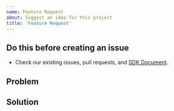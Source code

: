 ```yaml
---
name: Feature Request
about: Suggest an idea for this project
title: 'Feature Request'
---
```


## Do this before creating an issue
<!-- Delete this section before the submit -->

- Check our existing issues, pull requests, and [SDK Document](https://line-bot-sdk-python.readthedocs.io/en/latest/).

## Problem
<!-- Describe a clear and concise description of what the problem is. -->

## Solution
<!-- Describe a clear and concise description of what you want to happen. -->
